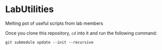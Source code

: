 # LabUtilities
Melting pot of useful scripts from lab members

Once you clone this repository, `cd` into it and run the following command:

```shell
git submodule update --init --recursive
```

 <!--
## Add New Submodule

```
git submodule add <git url to repo> <name of directory for repo>
```
-->
